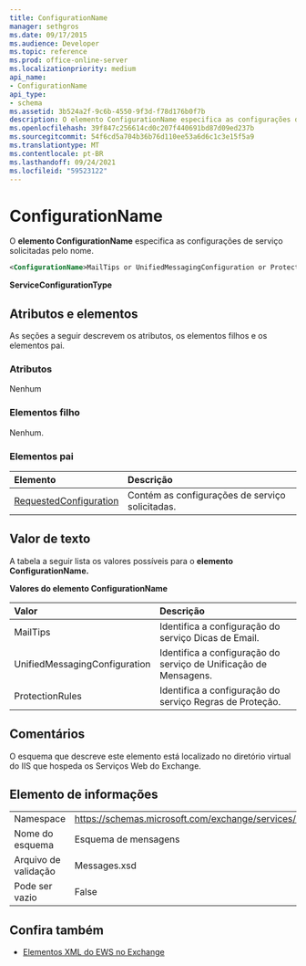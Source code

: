```yaml
---
title: ConfigurationName
manager: sethgros
ms.date: 09/17/2015
ms.audience: Developer
ms.topic: reference
ms.prod: office-online-server
ms.localizationpriority: medium
api_name:
- ConfigurationName
api_type:
- schema
ms.assetid: 3b524a2f-9c6b-4550-9f3d-f78d176b0f7b
description: O elemento ConfigurationName especifica as configurações de serviço solicitadas pelo nome.
ms.openlocfilehash: 39f847c256614cd0c207f440691bd87d09ed237b
ms.sourcegitcommit: 54f6cd5a704b36b76d110ee53a6d6c1c3e15f5a9
ms.translationtype: MT
ms.contentlocale: pt-BR
ms.lasthandoff: 09/24/2021
ms.locfileid: "59523122"
---
```

# <a name="configurationname"></a>ConfigurationName

O **elemento ConfigurationName** especifica as configurações de serviço solicitadas pelo nome. 
  
```xml
<ConfigurationName>MailTips or UnifiedMessagingConfiguration or ProtectionRules</ConfigurationName>
```

 **ServiceConfigurationType**
## <a name="attributes-and-elements"></a>Atributos e elementos

As seções a seguir descrevem os atributos, os elementos filhos e os elementos pai.
  
### <a name="attributes"></a>Atributos

Nenhum
  
### <a name="child-elements"></a>Elementos filho

Nenhum.
  
### <a name="parent-elements"></a>Elementos pai

|**Elemento**|**Descrição**|
|:-----|:-----|
|[RequestedConfiguration](requestedconfiguration.md) <br/> |Contém as configurações de serviço solicitadas.  <br/> |
   
## <a name="text-value"></a>Valor de texto

A tabela a seguir lista os valores possíveis para o **elemento ConfigurationName.** 
  
**Valores do elemento ConfigurationName**

|**Valor**|**Descrição**|
|:-----|:-----|
|MailTips  <br/> |Identifica a configuração do serviço Dicas de Email.  <br/> |
|UnifiedMessagingConfiguration  <br/> |Identifica a configuração do serviço de Unificação de Mensagens.  <br/> |
|ProtectionRules  <br/> |Identifica a configuração do serviço Regras de Proteção.  <br/> |
   
## <a name="remarks"></a>Comentários

O esquema que descreve este elemento está localizado no diretório virtual do IIS que hospeda os Serviços Web do Exchange.
  
## <a name="element-information"></a>Elemento de informações

|||
|:-----|:-----|
|Namespace  <br/> |https://schemas.microsoft.com/exchange/services/2006/messages  <br/> |
|Nome do esquema  <br/> |Esquema de mensagens  <br/> |
|Arquivo de validação  <br/> |Messages.xsd  <br/> |
|Pode ser vazio  <br/> |False  <br/> |
   
## <a name="see-also"></a>Confira também



- [Elementos XML do EWS no Exchange](ews-xml-elements-in-exchange.md)

